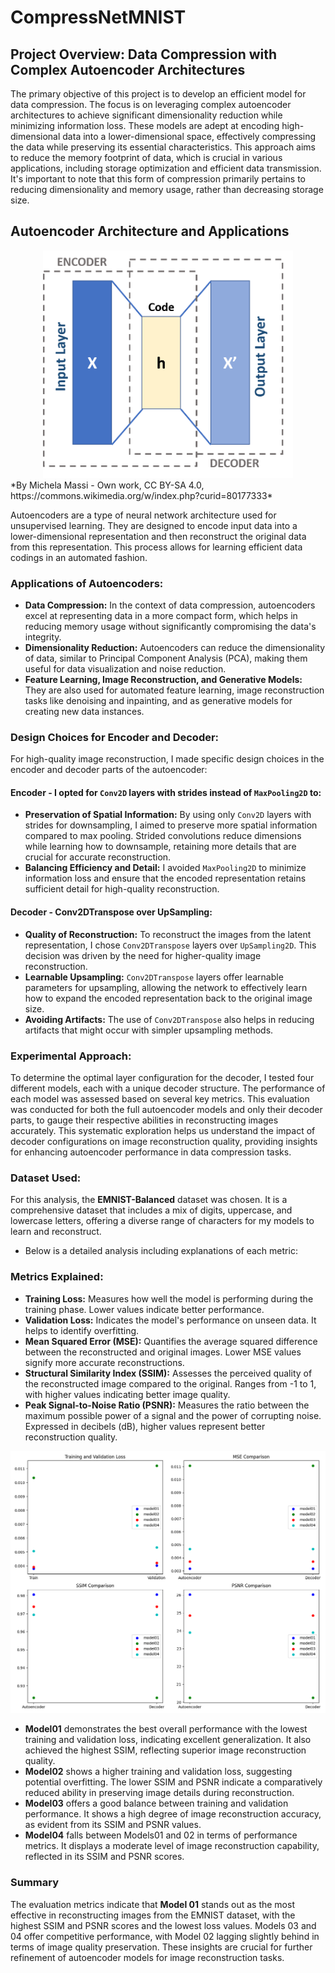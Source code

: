 # CompressNetMNIST
## Project Overview: Data Compression with Complex Autoencoder Architectures

The primary objective of this project is to develop an efficient model for data compression. The focus is on leveraging complex autoencoder architectures to achieve significant dimensionality reduction while minimizing information loss. These models are adept at encoding high-dimensional data into a lower-dimensional space, effectively compressing the data while preserving its essential characteristics. 
This approach aims to reduce the memory footprint of data, which is crucial in various applications, including storage optimization and efficient data transmission. It's important to note that this form of compression primarily pertains to reducing dimensionality and memory usage, rather than decreasing storage size.

## Autoencoder Architecture and Applications
<div align="center">
  <img src="images/Autoencoder_schema.png" width="400">
</div>
*By Michela Massi - Own work, CC BY-SA 4.0, https://commons.wikimedia.org/w/index.php?curid=80177333*


Autoencoders are a type of neural network architecture used for unsupervised learning. They are designed to encode input data into a lower-dimensional representation and then reconstruct the original data from this representation. This process allows for learning efficient data codings in an automated fashion.

### Applications of Autoencoders:
- **Data Compression:** In the context of data compression, autoencoders excel at representing data in a more compact form, which helps in reducing memory usage without significantly compromising the data's integrity.
- **Dimensionality Reduction:** Autoencoders can reduce the dimensionality of data, similar to Principal Component Analysis (PCA), making them useful for data visualization and noise reduction.
- **Feature Learning, Image Reconstruction, and Generative Models:** They are also used for automated feature learning, image reconstruction tasks like denoising and inpainting, and as generative models for creating new data instances.


### Design Choices for Encoder and Decoder:
For high-quality image reconstruction, I made specific design choices in the encoder and decoder parts of the autoencoder:

#### Encoder - I opted for `Conv2D` layers with strides instead of `MaxPooling2D` to:

- **Preservation of Spatial Information:** By using only `Conv2D` layers with strides for downsampling, I aimed to preserve more spatial information compared to max pooling. Strided convolutions reduce dimensions while learning how to downsample, retaining more details that are crucial for accurate reconstruction.
- **Balancing Efficiency and Detail:** I avoided `MaxPooling2D` to minimize information loss and ensure that the encoded representation retains sufficient detail for high-quality reconstruction.

#### Decoder - Conv2DTranspose over UpSampling:
- **Quality of Reconstruction:** To reconstruct the images from the latent representation, I chose `Conv2DTranspose` layers over `UpSampling2D`. This decision was driven by the need for higher-quality image reconstruction.
- **Learnable Upsampling:** `Conv2DTranspose` layers offer learnable parameters for upsampling, allowing the network to effectively learn how to expand the encoded representation back to the original image size.
- **Avoiding Artifacts:** The use of `Conv2DTranspose` also helps in reducing artifacts that might occur with simpler upsampling methods.

### Experimental Approach:
To determine the optimal layer configuration for the decoder, I tested four different models, each with a unique decoder structure. The performance of each model was assessed based on several key metrics. This evaluation was conducted for both the full autoencoder models and only their decoder parts, to gauge their respective abilities in reconstructing images accurately.
This systematic exploration helps us understand the impact of decoder configurations on image reconstruction quality, providing insights for enhancing autoencoder performance in data compression tasks. 

### Dataset Used:
For this analysis, the **EMNIST-Balanced** dataset was chosen. It is a comprehensive dataset that includes a mix of digits, uppercase, and lowercase letters, offering a diverse range of characters for my models to learn and reconstruct.

- Below is a detailed analysis including explanations of each metric:

### Metrics Explained:
- **Training Loss:** Measures how well the model is performing during the training phase. Lower values indicate better performance.
- **Validation Loss:** Indicates the model's performance on unseen data. It helps to identify overfitting.
- **Mean Squared Error (MSE):** Quantifies the average squared difference between the reconstructed and original images. Lower MSE values signify more accurate reconstructions.
- **Structural Similarity Index (SSIM):** Assesses the perceived quality of the reconstructed image compared to the original. Ranges from -1 to 1, with higher values indicating better image quality.
- **Peak Signal-to-Noise Ratio (PSNR):** Measures the ratio between the maximum possible power of a signal and the power of corrupting noise. Expressed in decibels (dB), higher values represent better reconstruction quality.

<div align="center">
  <img src="images/autoencoder_model_comparisons.png" width="800">
</div>

- **Model01** demonstrates the best overall performance with the lowest training and validation loss, indicating excellent generalization. It also achieved the highest SSIM, reflecting superior image reconstruction quality.
- **Model02** shows a higher training and validation loss, suggesting potential overfitting. The lower SSIM and PSNR indicate a comparatively reduced ability in preserving image details during reconstruction.
- **Model03** offers a good balance between training and validation performance. It shows a high degree of image reconstruction accuracy, as evident from its SSIM and PSNR values.
- **Model04** falls between Models01 and 02 in terms of performance metrics. It displays a moderate level of image reconstruction capability, reflected in its SSIM and PSNR scores.

### Summary
The evaluation metrics indicate that **Model 01** stands out as the most effective in reconstructing images from the EMNIST dataset, with the highest SSIM and PSNR scores and the lowest loss values. Models 03 and 04 offer competitive performance, with Model 02 lagging slightly behind in terms of image quality preservation. These insights are crucial for further refinement of autoencoder models for image reconstruction tasks.










